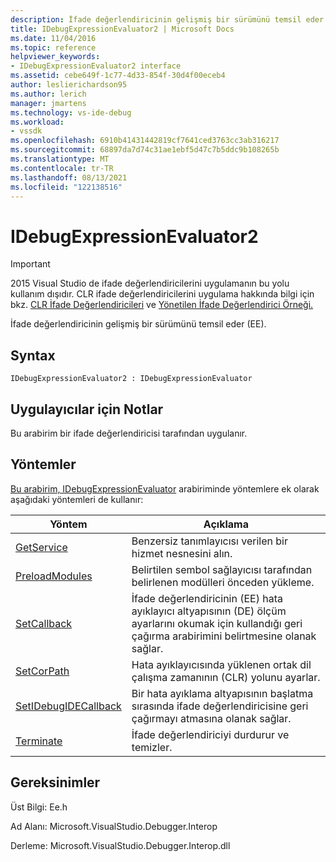 ```yaml
---
description: İfade değerlendiricinin gelişmiş bir sürümünü temsil eder (EE).
title: IDebugExpressionEvaluator2 | Microsoft Docs
ms.date: 11/04/2016
ms.topic: reference
helpviewer_keywords:
- IDebugExpressionEvaluator2 interface
ms.assetid: cebe649f-1c77-4d33-854f-30d4f00eceb4
author: leslierichardson95
ms.author: lerich
manager: jmartens
ms.technology: vs-ide-debug
ms.workload:
- vssdk
ms.openlocfilehash: 6910b41431442819cf7641ced3763cc3ab316217
ms.sourcegitcommit: 68897da7d74c31ae1ebf5d47c7b5ddc9b108265b
ms.translationtype: MT
ms.contentlocale: tr-TR
ms.lasthandoff: 08/13/2021
ms.locfileid: "122138516"
---
```

# <a name="idebugexpressionevaluator2"></a>IDebugExpressionEvaluator2
> [!IMPORTANT]
> 2015 Visual Studio de ifade değerlendiricilerini uygulamanın bu yolu kullanım dışıdır. CLR ifade değerlendiricilerini uygulama hakkında bilgi için bkz. [CLR İfade Değerlendiricileri](https://github.com/Microsoft/ConcordExtensibilitySamples/wiki/CLR-Expression-Evaluators) ve [Yönetilen İfade Değerlendirici Örneği.](https://github.com/Microsoft/ConcordExtensibilitySamples/wiki/Managed-Expression-Evaluator-Sample)

 İfade değerlendiricinin gelişmiş bir sürümünü temsil eder (EE).

## <a name="syntax"></a>Syntax

```
IDebugExpressionEvaluator2 : IDebugExpressionEvaluator
```

## <a name="notes-for-implementers"></a>Uygulayıcılar için Notlar
 Bu arabirim bir ifade değerlendiricisi tarafından uygulanır.

## <a name="methods"></a>Yöntemler
 [Bu arabirim, IDebugExpressionEvaluator](../../../extensibility/debugger/reference/idebugexpressionevaluator.md) arabiriminde yöntemlere ek olarak aşağıdaki yöntemleri de kullanır:

|Yöntem|Açıklama|
|------------|-----------------|
|[GetService](../../../extensibility/debugger/reference/idebugexpressionevaluator2-getservice.md)|Benzersiz tanımlayıcısı verilen bir hizmet nesnesini alın.|
|[PreloadModules](../../../extensibility/debugger/reference/idebugexpressionevaluator2-preloadmodules.md)|Belirtilen sembol sağlayıcısı tarafından belirlenen modülleri önceden yükleme.|
|[SetCallback](../../../extensibility/debugger/reference/idebugexpressionevaluator2-setcallback.md)|İfade değerlendiricinin (EE) hata ayıklayıcı altyapısının (DE) ölçüm ayarlarını okumak için kullandığı geri çağırma arabirimini belirtmesine olanak sağlar.|
|[SetCorPath](../../../extensibility/debugger/reference/idebugexpressionevaluator2-setcorpath.md)|Hata ayıklayıcısında yüklenen ortak dil çalışma zamanının (CLR) yolunu ayarlar.|
|[SetIDebugIDECallback](../../../extensibility/debugger/reference/idebugexpressionevaluator2-setidebugidecallback.md)|Bir hata ayıklama altyapısının başlatma sırasında ifade değerlendiricisine geri çağırmayı atmasına olanak sağlar.|
|[Terminate](../../../extensibility/debugger/reference/idebugexpressionevaluator2-terminate.md)|İfade değerlendiriciyi durdurur ve temizler.|

## <a name="requirements"></a>Gereksinimler
 Üst Bilgi: Ee.h

 Ad Alanı: Microsoft.VisualStudio.Debugger.Interop

 Derleme: Microsoft.VisualStudio.Debugger.Interop.dll
